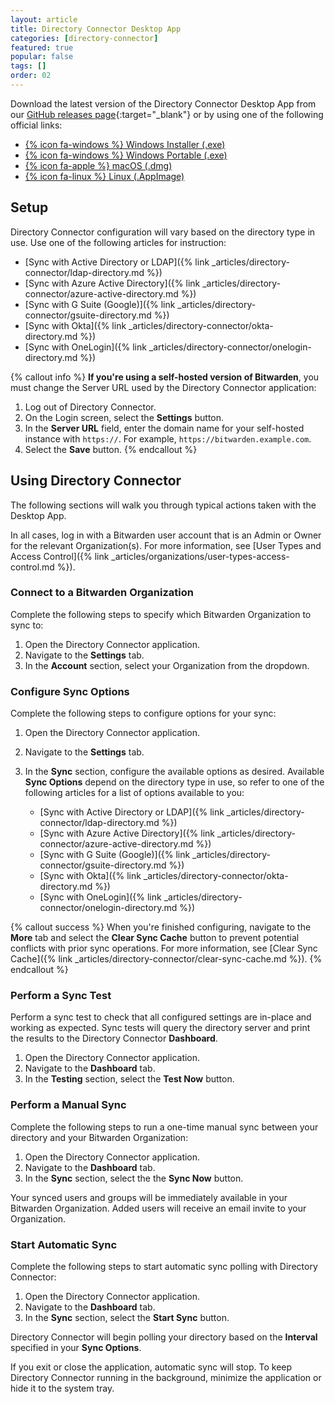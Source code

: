 ```yaml
---
layout: article
title: Directory Connector Desktop App
categories: [directory-connector]
featured: true
popular: false
tags: []
order: 02
---
```


Download the latest version of the Directory Connector Desktop App from our [GitHub releases page](https://github.com/bitwarden/directory-connector/releases){:target="_blank"} or by using one of the following official links:

- [{% icon fa-windows %} Windows Installer (.exe)](https://vault.bitwarden.com/download/?app=connector&platform=windows)
- [{% icon fa-windows %} Windows Portable (.exe)](https://vault.bitwarden.com/download/?app=connector&platform=windows&variant=portable)
- [{% icon fa-apple %} macOS (.dmg)](https://vault.bitwarden.com/download/?app=connector&platform=macos)
- [{% icon fa-linux %} Linux (.AppImage)](https://vault.bitwarden.com/download/?app=connector&platform=linux)

## Setup

Directory Connector configuration will vary based on the directory type in use. Use one of the following articles for instruction:

- [Sync with Active Directory or LDAP]({% link _articles/directory-connector/ldap-directory.md %})
- [Sync with Azure Active Directory]({% link _articles/directory-connector/azure-active-directory.md %})
- [Sync with G Suite (Google)]({% link _articles/directory-connector/gsuite-directory.md %})
- [Sync with Okta]({% link _articles/directory-connector/okta-directory.md %})
- [Sync with OneLogin]({% link _articles/directory-connector/onelogin-directory.md %})

{% callout info %}
**If you're using a self-hosted version of Bitwarden**, you must change the Server URL used by the Directory Connector application:

1. Log out of Directory Connector.
2. On the Login screen, select the **Settings** button.
3. In the **Server URL** field, enter the domain name for your self-hosted instance with `https://`. For example, `https://bitwarden.example.com`.
4. Select the **Save** button.
{% endcallout %}

## Using Directory Connector

The following sections will walk you through typical actions taken with the Desktop App.

In all cases, log in with a Bitwarden user account that is an Admin or Owner for the relevant Organization(s). For more information, see [User Types and Access Control]({% link _articles/organizations/user-types-access-control.md %}).

### Connect to a Bitwarden Organization

Complete the following steps to specify which Bitwarden Organization to sync to:

1. Open the Directory Connector application.
2. Navigate to the **Settings** tab.
3. In the **Account** section, select your Organization from the dropdown.

### Configure Sync Options

Complete the following steps to configure options for your sync:

1. Open the Directory Connector application.
2. Navigate to the **Settings** tab.
3. In the **Sync** section, configure the available options as desired. Available **Sync Options** depend on the directory type in use, so refer to one of the following articles for a list of options available to you:

   - [Sync with Active Directory or LDAP]({% link _articles/directory-connector/ldap-directory.md %})
   - [Sync with Azure Active Directory]({% link _articles/directory-connector/azure-active-directory.md %})
   - [Sync with G Suite (Google)]({% link _articles/directory-connector/gsuite-directory.md %})
   - [Sync with Okta]({% link _articles/directory-connector/okta-directory.md %})
   - [Sync with OneLogin]({% link _articles/directory-connector/onelogin-directory.md %})

{% callout success %}
When you're finished configuring, navigate to the **More** tab and select the **Clear Sync Cache** button to prevent potential conflicts with prior sync operations. For more information, see [Clear Sync Cache]({% link _articles/directory-connector/clear-sync-cache.md %}).
{% endcallout %}

### Perform a Sync Test

Perform a sync test to check that all configured settings are in-place and working as expected. Sync tests will query the directory server and print the results to the Directory Connector **Dashboard**.

1. Open the Directory Connector application.
2. Navigate to the **Dashboard** tab.
3. In the **Testing** section, select the **Test Now** button.

### Perform a Manual Sync

Complete the following steps to run a one-time manual sync between your directory and your Bitwarden Organization:

1. Open the Directory Connector application.
2. Navigate to the **Dashboard** tab.
3. In the **Sync** section, select the the **Sync Now** button.

Your synced users and groups will be immediately available in your Bitwarden Organization. Added users will receive an email invite to your Organization.

### Start Automatic Sync

Complete the following steps to start automatic sync polling with Directory Connector:

1. Open the Directory Connector application.
2. Navigate to the **Dashboard** tab.
3. In the **Sync** section, select the **Start Sync** button.

Directory Connector will begin polling your directory based on the **Interval** specified in your **Sync Options**.

If you exit or close the application, automatic sync will stop. To keep Directory Connector running in the background, minimize the application or hide it to the system tray.
